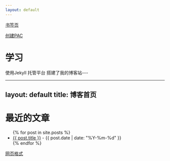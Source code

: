 ```yaml
---
layout: default
---
```


[书签页](https://shuqian.111600.xyz/)

[创建PAC](https://sspac.111600.xyz/)


# 学习

使用Jekyll 托管平台 搭建了我的博客站---

---
layout: default
title: 博客首页
---

<h1>最近的文章</h1>
<ul>
  {% for post in site.posts %}
  <li><a href="{{ post.url }}">{{ post.title }}</a> - {{ post.date | date: "%Y-%m-%d" }}</li>
  {% endfor %}
</ul>




[网页格式](./another-page.html)


